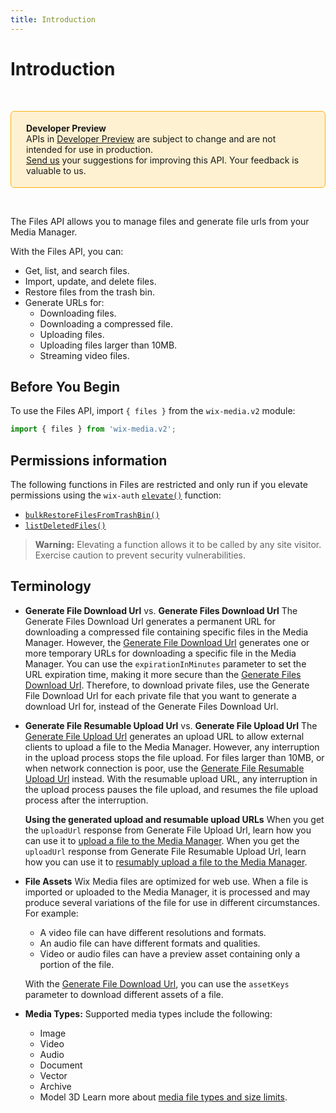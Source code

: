 ```yaml
---
title: Introduction
---
```


# Introduction

&nbsp;

<div style="background-color: #FEF1D1; padding: 18px 24px; border-radius: 6px; border: 1px solid #FDB10C; box-sizing: border-box; display: inline-block">
    <b>Developer Preview</b>
    <br/>
    <span>APIs in <a href="https://www.wix.com/velo/reference/api-overview/developer-preview">Developer Preview</a> are subject to change and are not intended for use in production.<br/><a href="mailto:velo-preview-feedback@wix.com">Send us</a> your suggestions for improving this API. Your feedback is valuable to us.</span>
</div>

&nbsp;

<!-- 
> **Note:**
> This module is [universal](/api-overview/api-versions#universal-modules). Functions in this module can run on both the backend and frontend, unless specified otherwise. -->

The Files API allows you to manage files and generate file urls from your Media Manager. 

With the Files API, you can:
- Get, list, and search files.
- Import, update, and delete files.
- Restore files from the trash bin.
- Generate URLs for:
  - Downloading files.
  - Downloading a compressed file.
  - Uploading files.
  - Uploading files larger than 10MB.
  - Streaming video files.


## Before You Begin

To use the Files API, import `{ files }` from the `wix-media.v2` module:

```javascript
import { files } from 'wix-media.v2';
```

## Permissions information

The following functions in Files are restricted and only run if you elevate permissions
using the `wix-auth` [`elevate()`](https://www.wix.com/velo/reference/wix-auth/elevate)
function:

- [`bulkRestoreFilesFromTrashBin()`](wix-media-v2/files/bulkrestorefilesfromtrashbin)
- [`listDeletedFiles()`](wix-media-v2/files/listdeletedfiles)


<blockquote class='warning'>
<p>
<strong>Warning:</strong>
Elevating a function allows it to be called by any site visitor.
Exercise caution to prevent security vulnerabilities.
</p>
</blockquote>

## Terminology

* **Generate File Download Url** vs. **Generate Files Download Url**
  The Generate Files Download Url generates a permanent URL for downloading a compressed file containing specific files in the Media Manager. However, the [Generate File Download Url](wix-media-v2/files/generatefiledownloadurl) generates one or more temporary URLs for downloading a specific file in the Media Manager. You can use the `expirationInMinutes` parameter to set the URL expiration time, making it more secure than the [Generate Files Download Url](wix-media-v2/files/generatefilesdownloadurl). Therefore, to download private files, use the Generate File Download Url for each private file that you want to generate a download Url for, instead of the Generate Files Download Url.

* **Generate File Resumable Upload Url** vs. **Generate File Upload Url**
  The [Generate File Upload Url](wix-media-v2/files/generatefileuploadurl) generates an upload URL to allow external clients to upload a file to the Media Manager. However, any interruption in the upload process stops the file upload. For files larger than 10MB, or when network connection is poor, use the [Generate File Resumable Upload Url](wix-media-v2/files/generatefileresumableuploadurl) instead. With the resumable upload URL, any interruption in the upload process pauses the file upload, and resumes the file upload process after the interruption. 

  **Using the generated upload and resumable upload URLs**
  When you get the `uploadUrl` response from Generate File Upload Url, learn how you can use it to [upload a file to the Media Manager](wix-media-v2/files/upload-api). When you get the `uploadUrl` response from Generate File Resumable Upload Url, learn how you can use it to [resumably upload a file to the Media Manager](wix-media-v2/files/resumable-upload-api). 

                                                                                                                                                                
* **File Assets** Wix Media files are optimized for web use. When a file is imported or uploaded to the Media Manager, it is processed and may produce several variations of the file for use in different circumstances.    
  For example:   
    * A video file can have different resolutions and formats.
    * An audio file can have different formats and qualities.
    * Video or audio files can have a preview asset containing only a portion of the file.
  
  With the [Generate File Download Url](wix-media-v2/files/generatefiledownloadurl), you can use the `assetKeys` parameter to download different assets of a file.  

* **Media Types:** Supported media types include the following:
  * Image
  * Video
  * Audio
  * Document
  * Vector
  * Archive
  * Model 3D
  Learn more about [media file types and size limits](https://support.wix.com/en/article/wix-media-supported-media-file-types-and-file-sizes).
